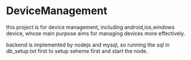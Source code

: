 # DeviceManagement
this project is for device management, including android,ios,windows device,  whose main purpose aims for managing devices more effectively.

backend is implemented by nodejs and mysql, so running the sql in db_setup.txt first to setup seheme first and start the node.
